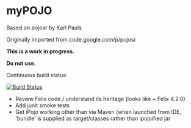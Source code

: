 # myPOJO

Based on pojosr by Karl Pauls

Originally imported from code.google.com/p/pojosr

**This is a work in progress.**

**Do not use.**

Continuous build status:

[![Build Status](https://travis-ci.org/donald-w/mypojo.svg?branch=master)](https://travis-ci.org/donald-w/mypojo)

* Review Felix code / understand its heritage (looks like ~ Felix 4.2.0)
* Add junit smoke tests
* Get iPojo working other than via Maven (when launched from IDE, 'bundle' is supplied as target/classes rather than ipojoified jar

